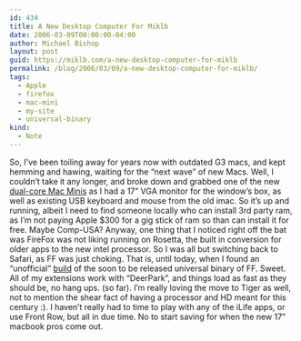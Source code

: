```yaml
---
id: 434
title: A New Desktop Computer For Miklb
date: 2006-03-09T00:00:00-04:00
author: Michael Bishop
layout: post
guid: https://miklb.com/a-new-desktop-computer-for-miklb
permalink: /blog/2006/03/09/a-new-desktop-computer-for-miklb/
tags:
  - Apple
  - firefox
  - mac-mini
  - my-site
  - universal-binary
kind:
  - Note
---
```

<p>So, I’ve been toiling away for years now with outdated G3 macs, and kept hemming and hawing, waiting for the “next wave” of new Macs.  Well, I couldn’t take it any longer, and broke down and grabbed one of the new <a href="http://www.apple.com/macmini/">dual-core Mac Minis</a> as I had a 17” VGA monitor for the window’s box, as well as existing USB keyboard and mouse from the old imac.  So it’s up and running, albeit I need to find someone locally who can install 3rd party ram, as I’m not paying Apple $300 for a gig stick of ram so than can install it for free.  Maybe Comp-USA?  Anyway, one thing that I noticed right off the bat was FireFox was not liking running on Rosetta, the built in conversion for older apps to the new intel processor.  So I was all but switching back to Safari, as FF was just choking.  That is, until today, when I found an “unofficial” <a href="http://wiki.mozilla.org/Mac:Intel">build</a> of the soon to be released universal binary of FF.  Sweet.  All of my extensions work with “DeerPark”, and things load as fast as they should be, no hang ups. (so far).  I’m really loving the move to Tiger as well, not to mention the shear fact of having a processor and HD meant for this century :).  I haven’t really had to time to play with any of the iLife apps, or use Front Row, but all in due time.
No to start saving for when the new 17” macbook pros come out.</p>